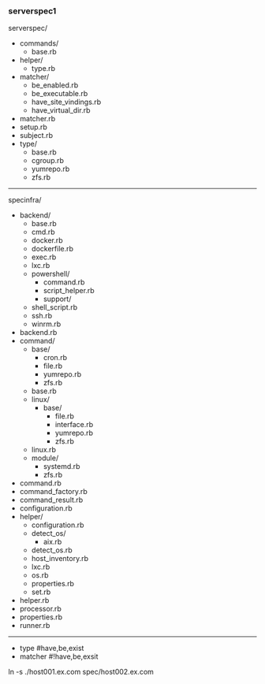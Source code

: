 ### serverspec1

serverspec/
- commands/
  - base.rb
- helper/
  - type.rb
- matcher/
  - be_enabled.rb
  - be_executable.rb
  - have_site_vindings.rb
  - have_virtual_dir.rb
- matcher.rb
- setup.rb
- subject.rb
- type/
  - base.rb
  - cgroup.rb
  - yumrepo.rb
  - zfs.rb
---
specinfra/
- backend/
  - base.rb
  - cmd.rb
  - docker.rb
  - dockerfile.rb
  - exec.rb
  - lxc.rb
  - powershell/
    - command.rb
    - script_helper.rb
    - support/
  - shell_script.rb
  - ssh.rb
  - winrm.rb
- backend.rb
- command/
  - base/
    - cron.rb
    - file.rb
    - yumrepo.rb
    - zfs.rb
  - base.rb
  - linux/
    - base/
      - file.rb
      - interface.rb
      - yumrepo.rb
      - zfs.rb
  - linux.rb
  - module/
    - systemd.rb
    - zfs.rb
- command.rb
- command_factory.rb
- command_result.rb
- configuration.rb
- helper/
  - configuration.rb
  - detect_os/
    - aix.rb
  - detect_os.rb
  - host_inventory.rb
  - lxc.rb
  - os.rb
  - properties.rb
  - set.rb
- helper.rb
- processor.rb
- properties.rb
- runner.rb

---
- type     #have,be,exist
- matcher  #!have,be,exsit

ln -s ./host001.ex.com spec/host002.ex.com

